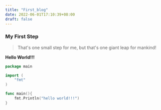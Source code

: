 ```yaml
---
title: "First_blog"
date: 2022-06-01T17:10:39+08:00
draft: false
---
```


### My First Step

> That's one small step for me, but that's one giant leap for mankind!


**Hello World!!!**

```go
package main

import (
    "fmt"
)

func main(){
    fmt.Println("hello world!!!")
}
```

